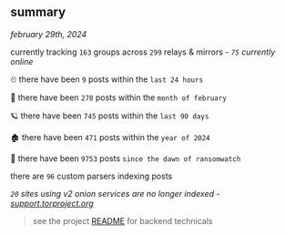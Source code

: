 
## summary
_february 29th, 2024_

currently tracking `163` groups across `299` relays & mirrors - _`75` currently online_

⏲ there have been `9` posts within the `last 24 hours`

🦈 there have been `278` posts within the `month of february`

🪐 there have been `745` posts within the `last 90 days`

🏚 there have been `471` posts within the `year of 2024`

🦕 there have been `9753` posts `since the dawn of ransomwatch`

there are `96` custom parsers indexing posts

_`20` sites using v2 onion services are no longer indexed - [support.torproject.org](https://support.torproject.org/onionservices/v2-deprecation/)_

> see the project [README](https://github.com/joshhighet/ransomwatch#ransomwatch--) for backend technicals

